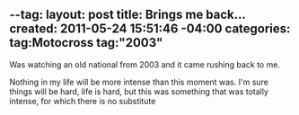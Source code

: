 --tag:
layout: post
title: Brings me back...
created: 2011-05-24 15:51:46 -04:00
categories: 
tag:Motocross
tag:"2003"
---
<p>Was watching an old national from 2003 and it came rushing back to me.</p> 
<p>Nothing in my life will be more intense than this moment was.  I'm sure things will be hard, life is hard, but this was something that was totally intense, for which there is no substitute</p>
